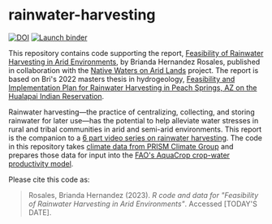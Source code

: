 # rainwater-harvesting
  
  <!-- badges: start -->
  [![DOI](https://zenodo.org/badge/DOI/10.5281/zenodo.8205896.svg)](https://doi.org/10.5281/zenodo.8205896)
  [![Launch binder](https://mybinder.org/badge_logo.svg)](https://mybinder.org/v2/gh/nativewaters-aridlands/rainwater-harvesting/main)
  <!-- badges: end -->

This repository contains code supporting the report, [Feasibility of Rainwater Harvesting in Arid Environments](https://native-climate.com/wp-content/uploads/2023/07/RWH-Project-Report-.pdf), by Brianda Hernandez Rosales, published in collaboration with the [Native Waters on Arid Lands](https://nativewaters-aridlands.com) project. The report is based on Bri's 2022 masters thesis in hydrogeology, [Feasibility and Implementation Plan for Rainwater Harvesting in Peach Springs, AZ on the Hualapai Indian Reservation](https://nativewaters-aridlands.com/wp-content/uploads/2022/08/HernandezRosales_unr_0139M_13750.pdf).

Rainwater harvesting—the practice of centralizing, collecting, and storing rainwater for later use—has the potential to help alleviate water stresses in rural and tribal communities in arid and semi-arid environments. This report is the companion to a [6 part video series on rainwater harvesting](https://native-climate.com/agriculture/rainwater-harvesting/). The code in this repository takes [climate data from PRISM Climate Group](https://prism.oregonstate.edu) and prepares those data for input into the [FAO's AquaCrop crop-water productivity model](https://www.fao.org/aquacrop/en/).

Please cite this code as:

> Rosales, Brianda Hernandez (2023). _R code and data for "Feasibility of Rainwater Harvesting in Arid Environments"_. Accessed \[TODAY'S DATE\].
